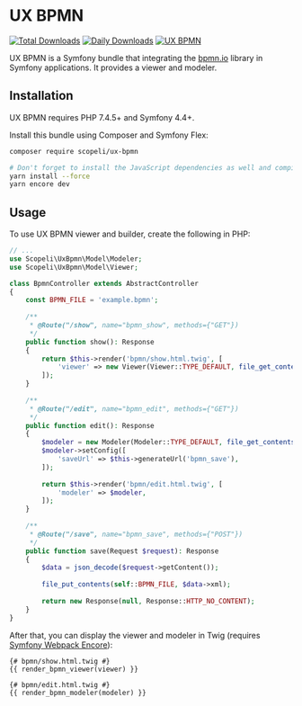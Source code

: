 # UX BPMN
[![Total Downloads](http://poser.pugx.org/scopeli/ux-bpmn/downloads)](https://packagist.org/packages/scopeli/ux-bpmn)
[![Daily Downloads](http://poser.pugx.org/scopeli/ux-bpmn/d/daily)](https://packagist.org/packages/scopeli/ux-bpmn)
[![UX BPMN](https://github.com/scope-li/ux-bpmn/actions/workflows/ci.yaml/badge.svg)](https://github.com/scope-li/ux-bpmn/actions/workflows/ci.yaml)

UX BPMN is a Symfony bundle that integrating the [bpmn.io](https://bpmn.io/) library in Symfony applications. 
It provides a viewer and modeler.

## Installation

UX BPMN requires PHP 7.4.5+ and Symfony 4.4+.

Install this bundle using Composer and Symfony Flex:

```sh
composer require scopeli/ux-bpmn

# Don't forget to install the JavaScript dependencies as well and compile
yarn install --force
yarn encore dev
```

## Usage

To use UX BPMN viewer and builder, create the following in PHP:

```php
// ...
use Scopeli\UxBpmn\Model\Modeler;
use Scopeli\UxBpmn\Model\Viewer;

class BpmnController extends AbstractController
{
    const BPMN_FILE = 'example.bpmn';
    
    /**
     * @Route("/show", name="bpmn_show", methods={"GET"}) 
     */
    public function show(): Response
    {    
        return $this->render('bpmn/show.html.twig', [
            'viewer' => new Viewer(Viewer::TYPE_DEFAULT, file_get_contents(self::BPMN_FILE)),
        ]);
    }
    
    /**
     * @Route("/edit", name="bpmn_edit", methods={"GET"}) 
     */
    public function edit(): Response
    {
        $modeler = new Modeler(Modeler::TYPE_DEFAULT, file_get_contents(self::BPMN_FILE));
        $modeler->setConfig([
            'saveUrl' => $this->generateUrl('bpmn_save'),
        ]);
    
        return $this->render('bpmn/edit.html.twig', [
            'modeler' => $modeler,
        ]);
    }
    
    /**
     * @Route("/save", name="bpmn_save", methods={"POST"}) 
     */
    public function save(Request $request): Response
    {
        $data = json_decode($request->getContent());
        
        file_put_contents(self::BPMN_FILE, $data->xml);
        
        return new Response(null, Response::HTTP_NO_CONTENT);
    }
}
```

After that, you can display the viewer and modeler in Twig
(requires [Symfony Webpack Encore](https://symfony.com/doc/current/frontend/encore/installation.html)):

```twig
{# bpmn/show.html.twig #}
{{ render_bpmn_viewer(viewer) }}
```

```twig
{# bpmn/edit.html.twig #}
{{ render_bpmn_modeler(modeler) }}
```
